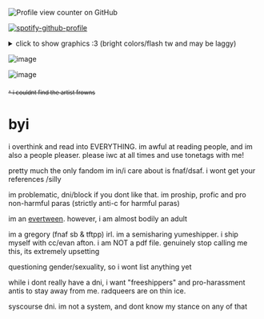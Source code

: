![Profile view counter on GitHub](https://komarev.com/ghpvc/?username=runr4bb)

[![spotify-github-profile](https://spotify-github-profile.kittinanx.com/api/view?uid=31s3cguiatu7u5xht7775elutdnm&cover_image=true&theme=natemoo-re&show_offline=false&background_color=121212&interchange=true&bar_color=53b14f&bar_color_cover=true)](https://github.com/kittinan/spotify-github-profile)

<details> 
  <summary>click to show graphics :3 (bright colors/flash tw and may be laggy)</summary>
  
![](you-are-not-your-intrusive-thoughts-04.gif)
![](recovering-05.gif)
![](mi-is-ruining-my-life-01.gif)
![](seizure-haver-06.gif)
![](dhb57i6-73ca375f-6f73-4689-96c3-fdfff2499862.gif)
![](anx.gif)
![](dis.gif)
![](dhbqyo0-1dbae5b4-a5d2-4c0a-b446-0359ba9ef610.gif)
![](c2e689dc707caa6338f6a80a4139e03ab9f64e95.gif)
![](plushob.gif)
![](agere.gif)
![](otherk.gif)
![](demonk.gif)
![](awooo.gif)
![](im.gif)
![](selfs.gif)
![](top.gif)
![](lol.gif)
![](itsme.gif)
![](fkin.gif)
![](charlie.gif)
![](alec.gif)
![](olds.gif)
![](matt.gif)
![](gay.gif)
![](ace.gif)
![](tnra.gif)
![](hate.gif)
![](obj.gif)
![](objjjj.gif)
![](kissc.gif)
![](kiss.gif)
![](fictoo.gif)
![](ship.gif)
![](fictt.gif)
![](anti.gif)
![](sib.gif)
![](dark.gif)
![](bluey.gif)
![](tawog.gif)
![](shop.gif)
![](cab.gif)
![](rem.gif)
![](alexgg.gif)
![](trick.gif)
![](skull.gif)
![](vc.gif)
![](dnp.gif)
![](sparkle.gif)
![](pool.gif)
![](school.gif)
![](hell.gif)
![](plex.gif)
![](nost.gif)
![](fuko.gif)
![](ds.gif)
![](dldi.gif)
![](dr1.gif)
![](vamp.gif)
![](dr2.gif)
![](helpy.gif)
![](fnar.gif)
![](dss.gif)
![](pros.gif)
![](form.gif)
![](fict.gif)
![](objj.gif)
![](trna.gif)
![](aro.gif)
![](auto.gif)
![](mlp.gif)
![](feddy.png)
![](dsar.gif)
![](sprang.gif)
![](willy.gif)
![](foxy.gif)
![](fnarf.gif)
![](fna.gif)
![](augh.png)
![](fed.png)
![](sd.png)
![](jacks.gif)
![](alexg.png)
![](hawaii.gif)
![](fo.png)
![](fok.png)
![](shipp.gif)
![](2d.png)
![](hat.png)
![](prosh.gif)
![](stev.gif)
![](st.gif)
![](rain.png)
![](blu.gif)
![](at.png)
![](pb.gif)
![](lemon.gif)
![](bill.png)
![](gf.gif)
![](dr3.gif)
![](tv.gif)
![](tvv.gif)
![](rw.gif)
![](rw2.gif)
</details>

![image](https://github.com/user-attachments/assets/a045eb66-bb9b-4a96-b28e-98d5810777e9)


![image](https://github.com/user-attachments/assets/61b8906f-3511-4d9a-8697-b2afd4791b9c)


<sub> ~~^ i couldnt find the artist frowns~~ </sub>

# byi

i overthink and read into EVERYTHING. im awful at reading people, and im also a people pleaser. please iwc at all times and use tonetags with me!

pretty much the only fandom im in/i care about is fnaf/dsaf. i wont get your references /silly

im problematic, dni/block if you dont like that. im proship, profic and pro non-harmful paras (strictly anti-c for harmful paras)

im an [evertween](https://www.tumblr.com/search/evertween?src=recent_search). however, i am almost bodily an adult

im a gregory (fnaf sb & tftpp) irl. im a semisharing yumeshipper. i ship myself with cc/evan afton. i am NOT a pdf file. genuinely stop calling me this, its extremely upsetting

questioning gender/sexuality, so i wont list anything yet

while i dont really have a dni, i want "freeshippers" and pro-harassment antis to stay away from me. radqueers are on thin ice.

syscourse dni. im not a system, and dont know my stance on any of that
